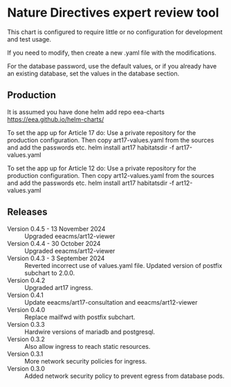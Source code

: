 # Nature Directives expert review tool

This chart is configured to require little or no configuration for development and test usage.

If you need to modify, then create a new .yaml file with the modifications.

For the database password, use the default values, or if you already have an existing database,
set the values in the database section.

## Production

It is assumed you have done helm add repo eea-charts https://eea.github.io/helm-charts/

To set the app up for Article 17 do:
    Use a private repository for the production configuration.
    Then copy art17-values.yaml from the sources and add the passwords etc.
    helm install art17 habitatsdir -f art17-values.yaml

To set the app up for Article 12 do:
    Use a private repository for the production configuration.
    Then copy art12-values.yaml from the sources and add the passwords etc.
    helm install art17 habitatsdir -f art12-values.yaml

## Releases

<dl>
  <dt>Version 0.4.5 - 13 November 2024</dt>
  <dd>Upgraded eeacms/art12-viewer</dd>

  <dt>Version 0.4.4 - 30 October 2024</dt>
  <dd>Upgraded eeacms/art12-viewer</dd>

  <dt>Version 0.4.3 - 3 September 2024</dt>
  <dd>Reverted incorrect use of values.yaml file. Updated version of postfix subchart to 2.0.0.</dd>

  <dt>Version 0.4.2</dt>
  <dd>Upgraded art17 ingress.</dd>

  <dt>Version 0.4.1</dt>
  <dd>Update eeacms/art17-consultation and eeacms/art12-viewer<dd>

  <dt>Version 0.4.0</dt>
  <dd>Replace mailfwd with postfix subchart.</dd>

  <dt>Version 0.3.3</dt>
  <dd>Hardwire versions of mariadb and postgresql.</dd>

  <dt>Version 0.3.2</dt>
  <dd>Also allow ingress to reach static resources.</dd>

  <dt>Version 0.3.1</dt>
  <dd>More network security policies for ingress.</dd>

  <dt>Version 0.3.0</dt>
  <dd>Added network security policy to prevent egress from database pods.</dd>

</dl>
